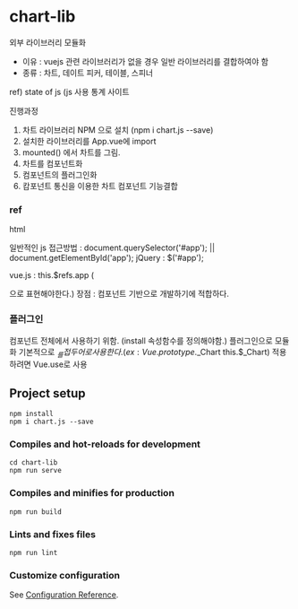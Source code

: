 # chart-lib
외부 라이브러리 모듈화
- 이유 : vuejs 관련 라이브러리가 없을 경우 일반 라이브러리를 결합하여야 함
- 종류 : 차트, 데이트 피커, 테이블, 스피너 

ref) state of js (js 사용 통계 사이트

진행과정
1. 차트 라이브러리 NPM 으로 설치 (npm i chart.js --save)
2. 설치한 라이브러리를 App.vue에 import
3. mounted() 에서 차트를 그림.
4. 차트를 컴포넌트화 
5. 컴포넌트의 플러그인화
6. 캄포넌트 통신을 이용한 차트 컴포넌트 기능결합

### ref
html
<div id="app"></div>
일반적인 js 접근방법 : document.querySelector('#app'); || document.getElementById('app');
jQuery : $('#app');

vue.js : this.$refs.app (<div ref="app"></div> 으로 표현해야한다.)
장점 : 컴포넌트 기반으로 개발하기에 적합하다. 

### 플러그인
컴포넌트 전체에서 사용하기 위함. (install 속성함수를 정의해야함.) 플러그인으로 모듈화
기본적으로 $_ 를 접두어로 사용한다. (ex : Vue.prototype.$_Chart this.$_Chart)
적용하려면 Vue.use로 사용

## Project setup
```
npm install
npm i chart.js --save
```

### Compiles and hot-reloads for development
```
cd chart-lib
npm run serve
```

### Compiles and minifies for production
```
npm run build
```

### Lints and fixes files
```
npm run lint
```

### Customize configuration
See [Configuration Reference](https://cli.vuejs.org/config/).
